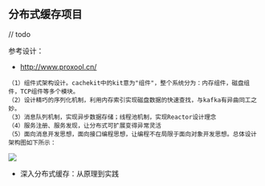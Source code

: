 
## 分布式缓存项目

// todo

参考设计：

- http://www.proxool.cn/

```
（1）组件式架构设计。cachekit中的kit意为"组件"，整个系统分为：内存组件，磁盘组件，TCP组件等多个模块。
（2）设计精巧的序列化机制，利用内存索引实现磁盘数据的快速查找，与kafka有异曲同工之妙。
（3）消息队列机制，实现异步数据存储；线程池机制，实现Reactor设计理念
（4）服务注册、服务发现，让分布式可扩展变得异常灵活 
（5）面向消息开发思想，面向接口编程思想，让编程不在局限于面向对象开发思想。总体设计架构图如下所示：
```

![](http://www.proxool.cn/static/mstx/img/cachekit-struct.png)

- 深入分布式缓存：从原理到实践
